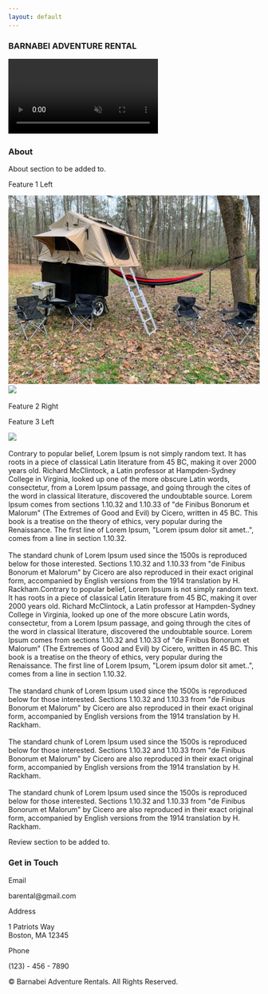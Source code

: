 ```yaml
---
layout: default
---
```

<div id="home-background">
    <div id="home-background-overlay">
    </div>
    <div class="home-container" id="home-title">
        <h3 class="title">BARNABEI ADVENTURE RENTAL</h3>
    </div>
    <div class="home-container" id="home-video">
        <video autoplay muted loop>
            <source src="./assets/img/trailer.mp4" type="video/mp4">
            Your browser does not support the video tag.
        </video>
        <!-- <img src="./assets/img/parked.jpg"/> -->
    </div>
    <div class="home-container" id="home-about">
        <h3 class="section-title">About</h3>
        <p>About section to be added to.</p>
    </div>
    <div class="home-container" id="home-features">
        <div class="home-features-left">
            <p>Feature 1 Left</p>
        </div>
        <div class="home-features-right home-features-colored">
            <img src="./assets/img/trailer-1.jpg"/>
        </div>
        <div class="home-features-left">
            <img src="./assets/img/trailer-2.jpg"/>
        </div>
        <div class="home-features-right">
            <p>Feature 2 Right</p>
        </div>
        <div class="home-features-left">
            <p>Feature 3 Left</p>
        </div>
        <div class="home-features-right home-features-colored">
            <img src="./assets/img/trailer-3.jpg"/>
        </div>
        <div class="home-features-center">
            <p>Contrary to popular belief, Lorem Ipsum is not simply random text. It has roots in a piece of classical Latin literature from 45 BC, making it over 2000 years old. Richard McClintock, a Latin professor at Hampden-Sydney College in Virginia, looked up one of the more obscure Latin words, consectetur, from a Lorem Ipsum passage, and going through the cites of the word in classical literature, discovered the undoubtable source. Lorem Ipsum comes from sections 1.10.32 and 1.10.33 of "de Finibus Bonorum et Malorum" (The Extremes of Good and Evil) by Cicero, written in 45 BC. This book is a treatise on the theory of ethics, very popular during the Renaissance. The first line of Lorem Ipsum, "Lorem ipsum dolor sit amet..", comes from a line in section 1.10.32.<br><br>The standard chunk of Lorem Ipsum used since the 1500s is reproduced below for those interested. Sections 1.10.32 and 1.10.33 from "de Finibus Bonorum et Malorum" by Cicero are also reproduced in their exact original form, accompanied by English versions from the 1914 translation by H. Rackham.Contrary to popular belief, Lorem Ipsum is not simply random text. It has roots in a piece of classical Latin literature from 45 BC, making it over 2000 years old. Richard McClintock, a Latin professor at Hampden-Sydney College in Virginia, looked up one of the more obscure Latin words, consectetur, from a Lorem Ipsum passage, and going through the cites of the word in classical literature, discovered the undoubtable source. Lorem Ipsum comes from sections 1.10.32 and 1.10.33 of "de Finibus Bonorum et Malorum" (The Extremes of Good and Evil) by Cicero, written in 45 BC. This book is a treatise on the theory of ethics, very popular during the Renaissance. The first line of Lorem Ipsum, "Lorem ipsum dolor sit amet..", comes from a line in section 1.10.32.<br><br>The standard chunk of Lorem Ipsum used since the 1500s is reproduced below for those interested. Sections 1.10.32 and 1.10.33 from "de Finibus Bonorum et Malorum" by Cicero are also reproduced in their exact original form, accompanied by English versions from the 1914 translation by H. Rackham.<br><br>The standard chunk of Lorem Ipsum used since the 1500s is reproduced below for those interested. Sections 1.10.32 and 1.10.33 from "de Finibus Bonorum et Malorum" by Cicero are also reproduced in their exact original form, accompanied by English versions from the 1914 translation by H. Rackham.<br><br>The standard chunk of Lorem Ipsum used since the 1500s is reproduced below for those interested. Sections 1.10.32 and 1.10.33 from "de Finibus Bonorum et Malorum" by Cicero are also reproduced in their exact original form, accompanied by English versions from the 1914 translation by H. Rackham.</p>
        </div>
    </div>
    <div class="home-container" id="home-reviews">
        <p>Review section to be added to.</p>
    </div>
    <div class="home-container" id="home-contact">
        <h3 class="section-title">Get in Touch</h3>
        <div class="home-contact-section">
            <p>Email</p>
            <p>barental@gmail.com</p>
        </div>
        <div class="home-contact-section">
            <p>Address</p>
            <p>1 Patriots Way<br>Boston, MA 12345</p>
        </div>
        <div class="home-contact-section">
            <p>Phone</p>
            <p>(123) - 456 - 7890</p>
        </div>
    </div>
    <div class="home-container" id="home-footer">
        <p>© Barnabei Adventure Rentals. All Rights Reserved.</p>
    </div>
</div>